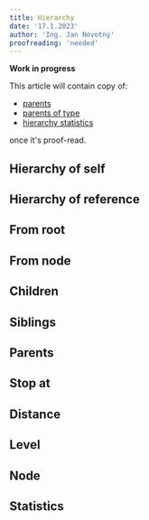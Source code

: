 ```yaml
---
title: Hierarchy
date: '17.1.2023'
author: 'Ing. Jan Novotný'
proofreading: 'needed'
---
```


**Work in progress**

This article will contain copy of:

- [parents](https://evitadb.io/research/assignment/querying/query_language#parents)
- [parents of type](https://evitadb.io/research/assignment/querying/query_language#parents-of-type)
- [hierarchy statistics](https://evitadb.io/research/assignment/querying/query_language#hierarchy-statistics)

once it's proof-read.

## Hierarchy of self
## Hierarchy of reference
## From root
## From node
## Children
## Siblings
## Parents
## Stop at
## Distance
## Level
## Node
## Statistics